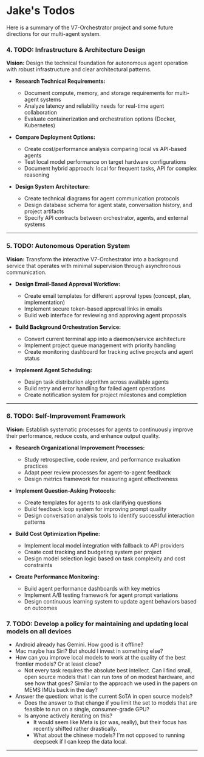 # Jake's Todos

Here is a summary of the V7-Orchestrator project and some future directions for our multi-agent system.

### 4. TODO: Infrastructure & Architecture Design

**Vision:** Design the technical foundation for autonomous agent operation with robust infrastructure and clear architectural patterns.

* **Research Technical Requirements:**
  * Document compute, memory, and storage requirements for multi-agent systems
  * Analyze latency and reliability needs for real-time agent collaboration
  * Evaluate containerization and orchestration options (Docker, Kubernetes)

* **Compare Deployment Options:**
  * Create cost/performance analysis comparing local vs API-based agents
  * Test local model performance on target hardware configurations  
  * Document hybrid approach: local for frequent tasks, API for complex reasoning

* **Design System Architecture:**
  * Create technical diagrams for agent communication protocols
  * Design database schema for agent state, conversation history, and project artifacts
  * Specify API contracts between orchestrator, agents, and external systems

---

### 5. TODO: Autonomous Operation System

**Vision:** Transform the interactive V7-Orchestrator into a background service that operates with minimal supervision through asynchronous communication.

* **Design Email-Based Approval Workflow:**
  * Create email templates for different approval types (concept, plan, implementation)
  * Implement secure token-based approval links in emails
  * Build web interface for reviewing and approving agent proposals

* **Build Background Orchestration Service:**
  * Convert current terminal app into a daemon/service architecture
  * Implement project queue management with priority handling
  * Create monitoring dashboard for tracking active projects and agent status

* **Implement Agent Scheduling:**
  * Design task distribution algorithm across available agents
  * Build retry and error handling for failed agent operations
  * Create notification system for project milestones and completion

---

### 6. TODO: Self-Improvement Framework

**Vision:** Establish systematic processes for agents to continuously improve their performance, reduce costs, and enhance output quality.

* **Research Organizational Improvement Processes:**
  * Study retrospective, code review, and performance evaluation practices
  * Adapt peer review processes for agent-to-agent feedback
  * Design metrics framework for measuring agent effectiveness

* **Implement Question-Asking Protocols:**
  * Create templates for agents to ask clarifying questions
  * Build feedback loop system for improving prompt quality
  * Design conversation analysis tools to identify successful interaction patterns

* **Build Cost Optimization Pipeline:**
  * Implement local model integration with fallback to API providers
  * Create cost tracking and budgeting system per project
  * Design model selection logic based on task complexity and cost constraints

* **Create Performance Monitoring:**
  * Build agent performance dashboards with key metrics
  * Implement A/B testing framework for agent prompt variations
  * Design continuous learning system to update agent behaviors based on outcomes

### 7. TODO: Develop a policy for maintaining and updating local models on all devices

* Android already has Gemini. How good is it offline? 
* Mac maybe has Siri? But should I invest in something else? 
* How can you improve local models to work at the quality of the best frontier models? Or at least close?
  * Not every task requires the absolute best intellect. Can I find small, open source models that I can run *tons* of on modest hardware, and see how that goes? Similar to the approach we used in the papers on MEMS IMUs back in the day? 
* Answer the question: what is the current SoTA in open source models?
  * Does the answer to that change if you limit the set to models that are feasible to run on a single, consumer-grade GPU?
  * Is anyone actively iterating on this? 
    * It would seem like Meta is (or was, really), but their focus has recently shifted rather drastically. 
    * What about the chinese models? I'm not opposed to running deepseek if I can keep the data local.

---

